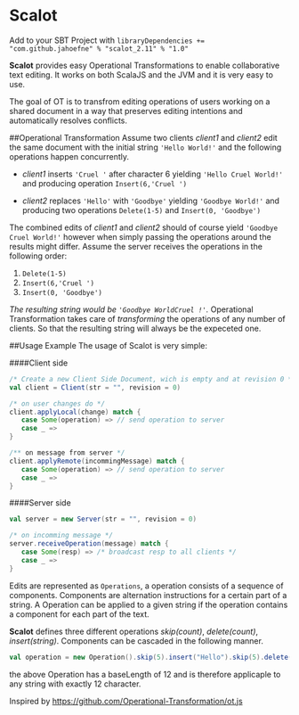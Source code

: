 # Scalot

Add to your SBT Project with
`libraryDependencies += "com.github.jahoefne" % "scalot_2.11" % "1.0"`


**Scalot** provides easy Operational Transformations to enable collaborative text editing.
It works on both ScalaJS and the JVM and it is very easy to use.

The goal of OT is to transfrom editing operations of users working on a shared document in a way that preserves editing intentions and automatically resolves conflicts.

##Operational Transformation
Assume two clients *client1* and *client2* edit the same document with the initial string `'Hello World!'` and the following operations happen concurrently.

* *client1* inserts `'Cruel '` after character 6 yielding `'Hello Cruel World!'` and producing operation `Insert(6,'Cruel ')`

* *client2* replaces `'Hello'` with `'Goodbye'` yielding `'Goodbye World!'` and producing two operations `Delete(1-5)` and `Insert(0, 'Goodbye')`

The combined edits of *client1* and *client2* should of course yield `'Goodbye Cruel World!'` however when simply passing the operations around the results might differ.
Assume the server receives the operations in the following order:
1. `Delete(1-5)`
2. `Insert(6,'Cruel ')`
3. `Insert(0, 'Goodbye')`

*The resulting string would be `'Goodbye WorldCruel !'`.*
Operational Transformation takes care of *transforming* the operations of any number of clients. So that the resulting string will always be the expeceted one.

##Usage Example
The usage of Scalot is very simple:

####Client side
```scala
/* Create a new Client Side Document, wich is empty and at revision 0 */
val client = Client(str = "", revision = 0)

/* on user changes do */
client.applyLocal(change) match {
   case Some(operation) => // send operation to server
   case _ =>
}

/** on message from server */
client.applyRemote(incommingMessage) match {
   case Some(operation) => // send operation to server
   case _ =>
}
```

####Server side
```scala
val server = new Server(str = "", revision = 0)

/* on incomming message */
server.receiveOperation(message) match {
   case Some(resp) => /* broadcast resp to all clients */
   case _ =>
}
```

Edits are represented as `Operations`, a operation consists of a sequence of components.
Components are alternation instructions for a certain part of a string.
A Operation can be applied to a given string if the operation contains a component for each part of the text.

**Scalot** defines three different operations *skip(count)*, *delete(count)*, *insert(string)*. Components can be cascaded in the following manner.
```scala
val operation = new Operation().skip(5).insert("Hello").skip(5).delete(2) // …
```
the above Operation has a baseLength of 12 and is therefore applicaple to any string with exactly 12 character.

Inspired by https://github.com/Operational-Transformation/ot.js
